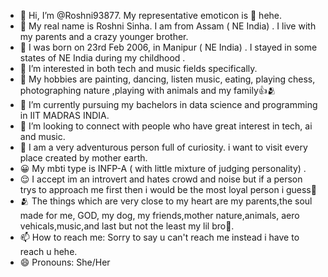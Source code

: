 - 👋 Hi, I’m @Roshni93877. My representative emoticon is 🐇 hehe.
- 🐇 My real name is Roshni Sinha. I am from Assam ( NE India) . I live with my parents and a crazy younger brother.
- 🤧 I was born on 23rd Feb 2006, in Manipur ( NE India) . I stayed in some states of NE India during my childhood .
- 👀 I’m interested in both tech and music fields specifically.
- 🤗 My hobbies are painting, dancing, listen music, eating, playing chess, photographing nature ,playing with animals and my family👍🫂
- 🌱 I’m currently pursuing my bachelors in data science and programming in IIT MADRAS INDIA.
- 💞️ I’m looking to connect with people who have great interest in tech, ai and music.
- 🚗 I am a very adventurous person full of curiosity. i want to visit every place created by mother earth.
- 😀 My mbti type is INFP-A ( with little mixture of judging personality) .
- 😌 I accept im an introvert and hates crowd and noise but if a person trys to approach me first then i would be the most loyal person i guess🤗
- 🫂 The things which are very close to my heart are my parents,the soul made for me, GOD, my dog, my friends,mother nature,animals, aero vehicals,music,and last but not the least my lil bro💩.  
- 📫 How to reach me: Sorry to say u can't reach me instead i have to reach u hehe.
- 😄 Pronouns: She/Her

<!---
Roshni93877/Roshni93877 is a ✨ special ✨ repository because its `README.md` (this file) appears on your GitHub profile.
You can click the Preview link to take a look at your changes.
--->
